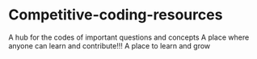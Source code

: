 # Competitive-coding-resources
A hub for the codes of important questions and concepts
A place where anyone can learn and contribute!!!
A place to learn and grow
